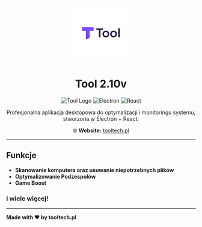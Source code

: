 <div align="center">
  <img src="assets/Tool.png" alt="Tool Logo" width="150" />
  
  # Tool 2.10v

  ![Tool Logo](https://img.shields.io/badge/Tool-v1.0.0-purple?style=for-the-badge)
  ![Electron](https://img.shields.io/badge/Electron-27.0-blue?style=for-the-badge)
  ![React](https://img.shields.io/badge/React-18.2-cyan?style=for-the-badge)

  Profesjonalna aplikacja desktopowa do optymalizacji i monitoringu systemu, stworzona w Electron + React.

  🌐 **Website:** [tooltech.pl](https://tooltech.pl)
  
</div>

---
## Funkcje
- **Skanowanie komputera oraz usuwanie niepotrzebnych plików**
- **Optymalizowanie Podzespołów**
- **Game Boost**
### **i wiele więcej!**
---

**Made with ❤️ by tooltech.pl**
